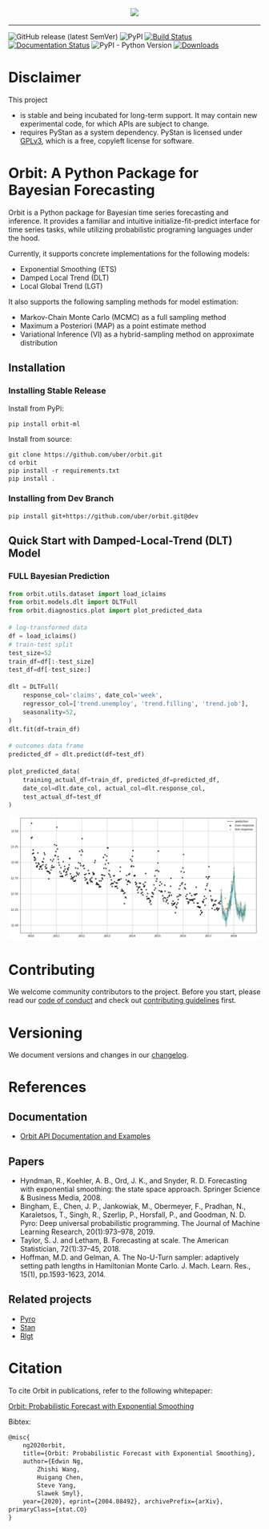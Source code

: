<div align="center">
  <a href="https://github.com/uber/orbit"><img src="https://raw.githubusercontent.com/uber/orbit/dev/docs/img/orbit-banner.png"></a>
</div>

-------------------------------------------------------------------------------------------------------------------------------------
![GitHub release (latest SemVer)](https://img.shields.io/github/v/release/uber/orbit)
![PyPI](https://img.shields.io/pypi/v/orbit-ml)
[![Build Status](https://travis-ci.com/uber/orbit.svg?branch=dev)](https://travis-ci.com/uber/orbit)
[![Documentation Status](https://readthedocs.org/projects/orbit-ml/badge/?version=latest)](https://orbit-ml.readthedocs.io/en/latest/?badge=latest)
![PyPI - Python Version](https://img.shields.io/pypi/pyversions/orbit-ml)
[![Downloads](https://pepy.tech/badge/orbit-ml)](https://pepy.tech/project/orbit-ml)


# Disclaimer

This project

- is stable and being incubated for long-term support. It may contain new experimental code, for which APIs are subject to change.
- requires PyStan as a system dependency. PyStan is licensed under [GPLv3](https://www.gnu.org/licenses/gpl-3.0.html), which is a free, copyleft license for software.


# Orbit: A Python Package for Bayesian Forecasting

Orbit is a Python package for Bayesian time series forecasting and inference. It provides a
familiar and intuitive initialize-fit-predict interface for time series tasks, while utilizing probabilistic programing languages under the hood.

Currently, it supports concrete implementations for the following
models:

-  Exponential Smoothing (ETS)
-  Damped Local Trend (DLT)
-  Local Global Trend (LGT)

It also supports the following sampling methods for
model estimation:

-  Markov-Chain Monte Carlo (MCMC) as a full sampling method
-  Maximum a Posteriori (MAP) as a point estimate method
-  Variational Inference (VI) as a hybrid-sampling method on approximate
   distribution


##  Installation
### Installing Stable Release

Install from PyPi:
```shell
pip install orbit-ml
```

Install from source:
```shell
git clone https://github.com/uber/orbit.git
cd orbit
pip install -r requirements.txt
pip install .
```

### Installing from Dev Branch
```shell
pip install git+https://github.com/uber/orbit.git@dev
```

## Quick Start with Damped-Local-Trend (DLT) Model
### FULL Bayesian Prediction

```python
from orbit.utils.dataset import load_iclaims
from orbit.models.dlt import DLTFull
from orbit.diagnostics.plot import plot_predicted_data

# log-transformed data
df = load_iclaims()
# train-test split
test_size=52
train_df=df[:-test_size]
test_df=df[-test_size:]

dlt = DLTFull(
    response_col='claims', date_col='week',
    regressor_col=['trend.unemploy', 'trend.filling', 'trend.job'],
    seasonality=52,
)
dlt.fit(df=train_df)

# outcomes data frame
predicted_df = dlt.predict(df=test_df)

plot_predicted_data(
    training_actual_df=train_df, predicted_df=predicted_df,
    date_col=dlt.date_col, actual_col=dlt.response_col,
    test_actual_df=test_df
)
```

![full-pred](https://raw.githubusercontent.com/uber/orbit/dev/docs/img/dlt-mcmc-pred.png)

# Contributing
We welcome community contributors to the project. Before you start, please read our 
[code of conduct](https://github.com/uber/orbit/blob/master/CODE_OF_CONDUCT.md) and check out 
[contributing guidelines](https://github.com/uber/orbit/blob/master/CONTRIBUTING.md) first.

# Versioning
We document versions and changes in our [changelog](https://github.com/uber/orbit/blob/dev/docs/changelog.rst).

# References
##  Documentation

- [Orbit API Documentation and Examples](https://uber.github.io/orbit/)

##  Papers

- Hyndman, R., Koehler, A. B., Ord, J. K., and Snyder, R. D. Forecasting with exponential smoothing: the state space approach. Springer Science & Business Media, 2008.
- Bingham, E., Chen, J. P., Jankowiak, M., Obermeyer, F., Pradhan, N., Karaletsos, T., Singh, R., Szerlip, P., Horsfall, P., and Goodman, N. D. Pyro: Deep universal probabilistic programming. The Journal of Machine Learning Research, 20(1):973–978, 2019.
- Taylor, S. J. and Letham, B. Forecasting at scale. The American Statistician, 72(1):37–45, 2018.
- Hoffman, M.D. and Gelman, A. The No-U-Turn sampler: adaptively setting path lengths in Hamiltonian Monte Carlo. J. Mach. Learn. Res., 15(1), pp.1593-1623, 2014.

## Related projects

- [Pyro](https://github.com/pyro-ppl/pyro)
- [Stan](https://github.com/stan-dev/stan)
- [Rlgt](https://cran.r-project.org/web/packages/Rlgt/index.html)

# Citation

To cite Orbit in publications, refer to the following whitepaper:

[Orbit: Probabilistic Forecast with Exponential Smoothing](https://arxiv.org/abs/2004.08492)

Bibtex:
```
@misc{
    ng2020orbit,
    title={Orbit: Probabilistic Forecast with Exponential Smoothing},
    author={Edwin Ng,
        Zhishi Wang,
        Huigang Chen,
        Steve Yang,
        Slawek Smyl},
    year={2020}, eprint={2004.08492}, archivePrefix={arXiv}, primaryClass={stat.CO}
}
```
